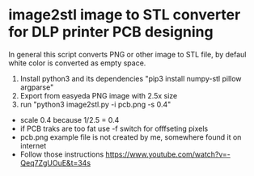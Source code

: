 # image2stl image to STL converter for DLP printer PCB designing

In general this script converts PNG or other image to STL file, by defaul white color is converted as empty space.

1. Install python3 and its dependencies "pip3 install numpy-stl pillow argparse"
1. Export from easyeda PNG image with 2.5x size
2. run "python3 image2stl.py -i pcb.png -s 0.4" 

* scale 0.4 because 1/2.5 = 0.4
* if PCB traks are too fat use -f switch for offfseting pixels
* pcb.png example file is not created by me, somewhere found it on internet
* Follow those instructions
https://www.youtube.com/watch?v=-Qeq7ZgUOuE&t=34s
